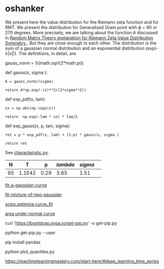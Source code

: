 # oshanker

We present here the value distribution for the Riemann zeta function and for RMT. We present the distribution for Generalized Gram point with $\phi$ = 90 or 270 degrees. More precisely, we are talking about the function $A$ discussed in [Random Matrix Theory explanation for Riemann Zeta Value Distribution Symmetry
](https://www.researchgate.net/publication/373331662_Random_Matrix_Theory_explanation_for_Riemann_Zeta_Value_Distribution_Symmetry). But they are close enough to each other. The distribution is the sum of a gaussian normal distribution and an exponential distribution (exp(-$\lambda$|x|)). The definitions, in detail, are


   gauss_norm = 1/(math.sqrt(2*math.pi))


def gauss(x, sigma ):

    A = gauss_norm/(sigma)
    
    return A*np.exp(-(x)**2/(2*sigma**2))

def exp_pdf(x, lam):

    xx = np.abs(np.copy(x))
    
    return  np.exp(-lam * xx) * lam/2
    
def exp_gauss(x, p, lam, sigma):

    ret = p * exp_pdf(x, lam) + (1-p) * gauss(x, sigma )
    
    return ret
    
See [characteristic.py](https://github.com/oshanker/oshanker/blob/master/python/cue/characteristic.py).

N  | T    | p   | $lambda$ | $sigma$ | | 
--- | --- | --- | --- |--- |--- |
95 | 1.1E42 | 0.29 | 3.65 | 1.51 |  | 

[fit-a-gaussian-curve](https://stackoverflow.com/questions/44480137/how-can-i-fit-a-gaussian-curve-in-python)

[fit-mixture-of-two-gaussian](https://stackoverflow.com/questions/35990467/fit-mixture-of-two-gaussian-normal-distributions-to-a-histogram-from-one-set-of)

[scipy.optimize.curve_fit](https://docs.scipy.org/doc/scipy/reference/generated/scipy.optimize.curve_fit.html)

[area under normal curve](https://discovery.cs.illinois.edu/learn/Simulation-and-Distributions/Normal-Distribution/)

curl 'https://bootstrap.pypa.io/get-pip.py' -o get-pip.py

python get-pip.py --user

pip install pandas

python plot_quantiles.py 


https://machinelearningmastery.com/start-here/#deep_learning_time_series
